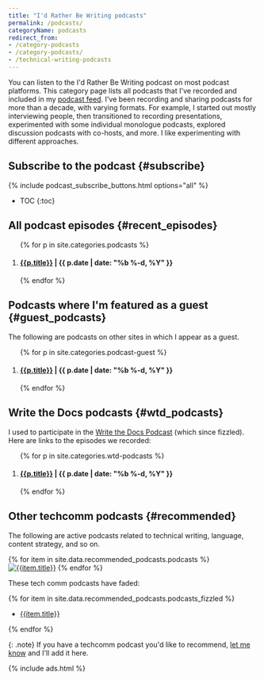 ```yaml
---
title: "I'd Rather Be Writing podcasts"
permalink: /podcasts/
categoryName: podcasts
redirect_from:
- /category-podcasts
- /category-podcasts/
- /technical-writing-podcasts
---
```


You can listen to the I'd Rather Be Writing podcast on most podcast platforms. This category page lists all podcasts that I've recorded and included in my [podcast feed](/itunes.rss). I've been recording and sharing podcasts for more than a decade, with varying formats. For example, I started out mostly interviewing people, then transitioned to recording presentations, experimented with some individual monologue podcasts, explored discussion podcasts with co-hosts, and more. I like experimenting with different approaches.

## Subscribe to the podcast {#subscribe}

{% include podcast_subscribe_buttons.html options="all" %}

* TOC
{:toc}

## All podcast episodes {#recent_episodes}

<ol reversed="true">
{% for p in site.categories.podcasts %}
<li><h4 class="categoryArchive"><a href="{{ p.url | prepend: site.baseurl }}">{{p.title}}</a> <span class="postDate"> | {{ p.date | date: "%b %-d, %Y" }}</span>
</h4></li>
{% endfor %}
</ol>

## Podcasts where I'm featured as a guest {#guest_podcasts}

The following are podcasts on other sites in which I appear as a guest.

<ol reversed="true">
{% for p in site.categories.podcast-guest %}
<li><h4 class="categoryArchive"><a href="{{ p.url | prepend: site.baseurl }}">{{p.title}}</a> <span class="postDate"> | {{ p.date | date: "%b %-d, %Y" }}</span>
</h4></li>
{% endfor %}
</ol>

## Write the Docs podcasts {#wtd_podcasts}

I used to participate in the <a href='https://podcast.writethedocs.org/'>Write the Docs Podcast</a> (which since fizzled). Here are links to the episodes we recorded:

<ol reversed="true">
{% for p in site.categories.wtd-podcasts %}
<li><h4 class="categoryArchive"><a href="{{ p.url | prepend: site.baseurl }}">{{p.title}}</a> <span class="postDate"> | {{ p.date | date: "%b %-d, %Y" }}</span>
</h4></li>
{% endfor %}
</ol>

## Other techcomm podcasts {#recommended}

The following are active podcasts related to technical writing, language, content strategy, and so on.

<div class="grid-container-for-podcasts">
{% for item in site.data.recommended_podcasts.podcasts %}
<a class="noCrossRef grid-item-for-podcasts" href="{{item.url}}" class="noCrossRef"><img alt="{{item.title}}" class="recommendedPodcasts" src="{{site.media}}/{{item.img}}" alt="{{item.title}}"/></a>
{% endfor %}
<div style="clear: both;"></div>
</div>

These tech comm podcasts have faded:

{% for item in site.data.recommended_podcasts.podcasts_fizzled %}

* [{{item.title}}]({{item.url}})

{% endfor %}

{: .note}
If you have a techcomm podcast you'd like to recommend, [let me know](/contact/) and I'll add it here.

{% include ads.html %}